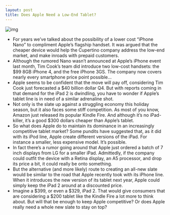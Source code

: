 ```yaml
---
layout: post
title: Does Apple Need a Low-End Tablet?
---
```

![img](http://media.idownloadblog.com/wp-content/uploads/2011/11/Screen-Shot-2011-11-15-at-2.37.15-AM.png)
* For years we’ve talked about the possibility of a lower cost “iPhone Nano” to compliment Apple’s flagship handset. It was argued that the cheaper device would help the Cupertino company address the low-end market, and make inroads with prepaid customers.
* Although the rumored Nano wasn’t announced at Apple’s iPhone event last month, Tim Cook’s team did introduce two low-cost handsets: the $99 8GB iPhone 4, and the free iPhone 3GS. The company now covers nearly every smartphone price point possible…
* Apple seems to be confident that the move will pay off, considering Tim Cook just forecasted a $40 billion dollar Q4. But with reports coming in that demand for the iPad 2 is dwindling, you have to wonder if Apple’s tablet line is in need of a similar adrenaline shot.
* Not only is the slate up against a struggling economy this holiday season, but it also faces some stiff competition. As most of you know, Amazon just released its popular Kindle Fire. And although it’s no iPad-killer, it’s a good $300 dollars cheaper than Apple’s tablet.
* So what does Apple do to maintain its dominance in an increasingly competitive tablet market? Some pundits have suggested that, as it did with its iPod line, Apple create different versions of the iPad. For instance a smaller, less expensive model. It’s possible.
* In fact there’s a rumor going around that Apple just ordered a batch of 7 inch displays from LG for a smaller iPad. Admittedly, if the company could outfit the device with a Retina display, an A5 processor, and drop its price a bit, it could really be onto something.
* But the alternative (and more likely) route to creating an all-new slate would be similar to the road that Apple recently took with its iPhone line. When it introduces the new version of its tablet next year, Apple could simply keep the iPad 2 around at a discounted price.
* Imagine a $399, or even a $329, iPad 2. That would give consumers that are considering a $200 tablet like the Kindle Fire a lot more to think about. But will that be enough to keep Apple competitive? Or does Apple really need a whole new slate to stay on top?

